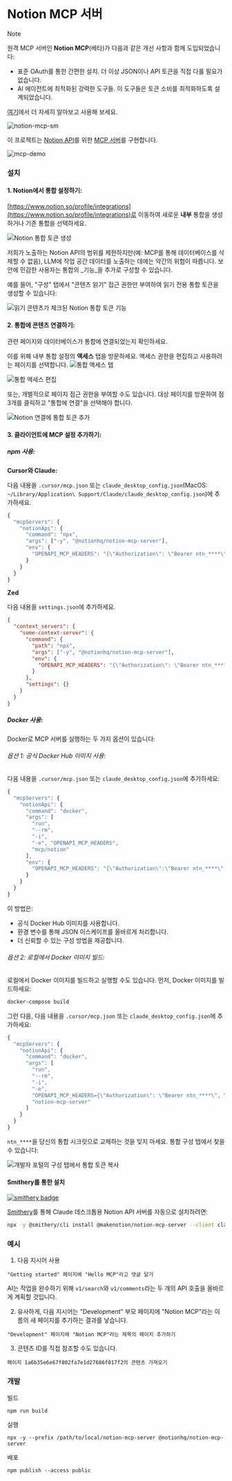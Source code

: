 # Notion MCP 서버

> [!NOTE] 
> 
> 원격 MCP 서버인 **Notion MCP**(베타)가 다음과 같은 개선 사항과 함께 도입되었습니다:
> - 표준 OAuth를 통한 간편한 설치. 더 이상 JSON이나 API 토큰을 직접 다룰 필요가 없습니다.
> - AI 에이전트에 최적화된 강력한 도구들. 이 도구들은 토큰 소비를 최적화하도록 설계되었습니다.
> 
> [여기](https://notion.notion.site/Beta-Overview-Notion-MCP-206efdeead058060a59bf2c14202bd0a)에서 더 자세히 알아보고 사용해 보세요.


![notion-mcp-sm](https://github.com/user-attachments/assets/6c07003c-8455-4636-b298-d60ffdf46cd8)

이 프로젝트는 [Notion API](https://developers.notion.com/reference/intro)를 위한 [MCP 서버](https://spec.modelcontextprotocol.io/)를 구현합니다.

![mcp-demo](https://github.com/user-attachments/assets/e3ff90a7-7801-48a9-b807-f7dd47f0d3d6)

### 설치

#### 1. Notion에서 통합 설정하기:
[https://www.notion.so/profile/integrations](https://www.notion.so/profile/integrations)로 이동하여 새로운 **내부** 통합을 생성하거나 기존 통합을 선택하세요.

![Notion 통합 토큰 생성](docs/images/integrations-creation.png)

저희가 노출하는 Notion API의 범위를 제한하지만(예: MCP를 통해 데이터베이스를 삭제할 수 없음), LLM에 작업 공간 데이터를 노출하는 데에는 약간의 위험이 따릅니다. 보안에 민감한 사용자는 통합의 _기능_을 추가로 구성할 수 있습니다.

예를 들어, "구성" 탭에서 "콘텐츠 읽기" 접근 권한만 부여하여 읽기 전용 통합 토큰을 생성할 수 있습니다:

![읽기 콘텐츠가 체크된 Notion 통합 토큰 기능](docs/images/integrations-capabilities.png)

#### 2. 통합에 콘텐츠 연결하기:
관련 페이지와 데이터베이스가 통합에 연결되었는지 확인하세요.

이를 위해 내부 통합 설정의 **액세스** 탭을 방문하세요. 액세스 권한을 편집하고 사용하려는 페이지를 선택합니다.
![통합 액세스 탭](docs/images/integration-access.png)

![통합 액세스 편집](docs/images/page-access-edit.png)

또는, 개별적으로 페이지 접근 권한을 부여할 수도 있습니다. 대상 페이지를 방문하여 점 3개를 클릭하고 "통합에 연결"을 선택해야 합니다.

![Notion 연결에 통합 토큰 추가](docs/images/connections.png)

#### 3. 클라이언트에 MCP 설정 추가하기:

##### npm 사용:

**Cursor와 Claude:**

다음 내용을 `.cursor/mcp.json` 또는 `claude_desktop_config.json`(MacOS: `~/Library/Application\ Support/Claude/claude_desktop_config.json`)에 추가하세요.

```javascript
{
  "mcpServers": {
    "notionApi": {
      "command": "npx",
      "args": ["-y", "@notionhq/notion-mcp-server"],
      "env": {
        "OPENAPI_MCP_HEADERS": "{\"Authorization\": \"Bearer ntn_****\", \"Notion-Version\": \"2022-06-28\" }"
      }
    }
  }
}
```

**Zed**

다음 내용을 `settings.json`에 추가하세요.

```json
{
  "context_servers": {
    "some-context-server": {
      "command": {
        "path": "npx",
        "args": ["-y", "@notionhq/notion-mcp-server"],
        "env": {
          "OPENAPI_MCP_HEADERS": "{\"Authorization\": \"Bearer ntn_****\", \"Notion-Version\": \"2022-06-28\" }"
        }
      },
      "settings": {}
    }
  }
}
```

##### Docker 사용:

Docker로 MCP 서버를 실행하는 두 가지 옵션이 있습니다:

###### 옵션 1: 공식 Docker Hub 이미지 사용:

다음 내용을 `.cursor/mcp.json` 또는 `claude_desktop_config.json`에 추가하세요:

```javascript
{
  "mcpServers": {
    "notionApi": {
      "command": "docker",
      "args": [
        "run",
        "--rm",
        "-i",
        "-e", "OPENAPI_MCP_HEADERS",
        "mcp/notion"
      ],
      "env": {
        "OPENAPI_MCP_HEADERS": "{\"Authorization\":\"Bearer ntn_****\",\"Notion-Version\":\"2022-06-28\"}"
      }
    }
  }
}
```

이 방법은:
- 공식 Docker Hub 이미지를 사용합니다.
- 환경 변수를 통해 JSON 이스케이프를 올바르게 처리합니다.
- 더 신뢰할 수 있는 구성 방법을 제공합니다.

###### 옵션 2: 로컬에서 Docker 이미지 빌드:

로컬에서 Docker 이미지를 빌드하고 실행할 수도 있습니다. 먼저, Docker 이미지를 빌드하세요:

```bash
docker-compose build
```

그런 다음, 다음 내용을 `.cursor/mcp.json` 또는 `claude_desktop_config.json`에 추가하세요:

```javascript
{
  "mcpServers": {
    "notionApi": {
      "command": "docker",
      "args": [
        "run",
        "--rm",
        "-i",
        "-e",
        "OPENAPI_MCP_HEADERS={\"Authorization\": \"Bearer ntn_****\", \"Notion-Version\": \"2022-06-28\"}",
        "notion-mcp-server"
      ]
    }
  }
}
```

`ntn_****`을 당신의 통합 시크릿으로 교체하는 것을 잊지 마세요. 통합 구성 탭에서 찾을 수 있습니다:

![개발자 포털의 구성 탭에서 통합 토큰 복사](https://github.com/user-attachments/assets/67b44536-5333-49fa-809c-59581bf5370a)


#### Smithery를 통한 설치

[![smithery badge](https://smithery.ai/badge/@makenotion/notion-mcp-server)](https://smithery.ai/server/@makenotion/notion-mcp-server)

[Smithery](https://smithery.ai/server/@makenotion/notion-mcp-server)를 통해 Claude 데스크톱용 Notion API 서버를 자동으로 설치하려면:

```bash
npx -y @smithery/cli install @makenotion/notion-mcp-server --client claude
```

### 예시

1. 다음 지시어 사용
```
"Getting started" 페이지에 "Hello MCP"라고 댓글 달기
```

AI는 작업을 완수하기 위해 `v1/search`와 `v1/comments`라는 두 개의 API 호출을 올바르게 계획할 것입니다.

2. 유사하게, 다음 지시어는 "Development" 부모 페이지에 "Notion MCP"라는 이름의 새 페이지를 추가하는 결과를 낳습니다.
```
"Development" 페이지에 "Notion MCP"라는 제목의 페이지 추가하기
```

3. 콘텐츠 ID를 직접 참조할 수도 있습니다.
```
페이지 1a6b35e6e67f802fa7e1d27686f017f2의 콘텐츠 가져오기
```

### 개발

빌드

```
npm run build
```

실행

```
npx -y --prefix /path/to/local/notion-mcp-server @notionhq/notion-mcp-server
```

배포

```
npm publish --access public
```